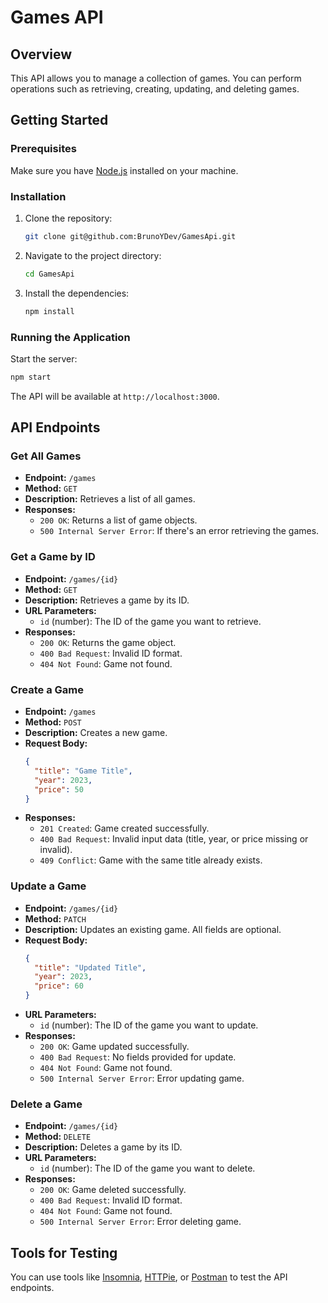 # Games API

## Overview
This API allows you to manage a collection of games. You can perform operations such as retrieving, creating, updating, and deleting games.

## Getting Started

### Prerequisites
Make sure you have [Node.js](https://nodejs.org/) installed on your machine.

### Installation
1. Clone the repository:
   ```bash
   git clone git@github.com:BrunoYDev/GamesApi.git
   ```
2. Navigate to the project directory:
   ```bash
   cd GamesApi
   ```
3. Install the dependencies:
   ```bash
   npm install
   ```

### Running the Application
Start the server:
   ```bash
   npm start
   ```

The API will be available at `http://localhost:3000`.

## API Endpoints

### Get All Games
- **Endpoint:** `/games`
- **Method:** `GET`
- **Description:** Retrieves a list of all games.
- **Responses:**
  - `200 OK`: Returns a list of game objects.
  - `500 Internal Server Error`: If there's an error retrieving the games.

### Get a Game by ID
- **Endpoint:** `/games/{id}`
- **Method:** `GET`
- **Description:** Retrieves a game by its ID.
- **URL Parameters:**
  - `id` (number): The ID of the game you want to retrieve.
- **Responses:**
  - `200 OK`: Returns the game object.
  - `400 Bad Request`: Invalid ID format.
  - `404 Not Found`: Game not found.

### Create a Game
- **Endpoint:** `/games`
- **Method:** `POST`
- **Description:** Creates a new game.
- **Request Body:**
  ```json
  {
    "title": "Game Title",
    "year": 2023,
    "price": 50
  }
  ```
- **Responses:**
  - `201 Created`: Game created successfully.
  - `400 Bad Request`: Invalid input data (title, year, or price missing or invalid).
  - `409 Conflict`: Game with the same title already exists.

### Update a Game
- **Endpoint:** `/games/{id}`
- **Method:** `PATCH`
- **Description:** Updates an existing game. All fields are optional.
- **Request Body:**
  ```json
  {
    "title": "Updated Title",
    "year": 2023,
    "price": 60
  }
  ```
- **URL Parameters:**
  - `id` (number): The ID of the game you want to update.
- **Responses:**
  - `200 OK`: Game updated successfully.
  - `400 Bad Request`: No fields provided for update.
  - `404 Not Found`: Game not found.
  - `500 Internal Server Error`: Error updating game.

### Delete a Game
- **Endpoint:** `/games/{id}`
- **Method:** `DELETE`
- **Description:** Deletes a game by its ID.
- **URL Parameters:**
  - `id` (number): The ID of the game you want to delete.
- **Responses:**
  - `200 OK`: Game deleted successfully.
  - `400 Bad Request`: Invalid ID format.
  - `404 Not Found`: Game not found.
  - `500 Internal Server Error`: Error deleting game.

## Tools for Testing
You can use tools like [Insomnia](https://insomnia.rest/), [HTTPie](https://httpie.io/), or [Postman](https://www.postman.com/) to test the API endpoints.
